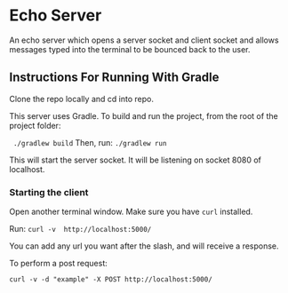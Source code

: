 
# Echo Server

An echo server which opens a server socket and client socket and allows messages typed into the terminal to be bounced back to the user.

## Instructions For Running With Gradle

Clone the repo locally and cd into repo.

This server uses Gradle. To build and run the project, from the root of the project folder:

` ./gradlew build`
Then, run:
`./gradlew run`

This will start the server socket. It will be listening on socket 8080 of localhost.

### Starting the client

Open another terminal window. Make sure you have `curl` installed. 

Run:
`curl -v  http://localhost:5000/`

You can add any url you want after the slash, and will receive a response.

To perform a post request:

`curl -v -d "example" -X POST http://localhost:5000/`